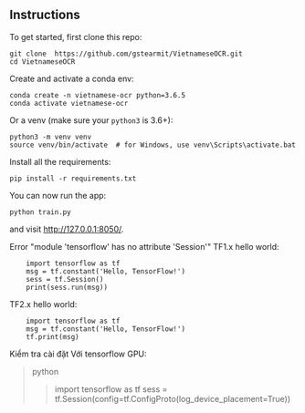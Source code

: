 ## Instructions

To get started, first clone this repo:

```
git clone  https://github.com/gstearmit/VietnameseOCR.git 
cd VietnameseOCR
```


Create and activate a conda env:
```
conda create -n vietnamese-ocr python=3.6.5
conda activate vietnamese-ocr
```

Or a venv (make sure your `python3` is 3.6+):
```
python3 -m venv venv
source venv/bin/activate  # for Windows, use venv\Scripts\activate.bat
```

Install all the requirements:

```
pip install -r requirements.txt
```

You can now run the app:
```
python train.py
```

and visit http://127.0.0.1:8050/.


Error "module 'tensorflow' has no attribute 'Session'"
TF1.x hello world:
```
    import tensorflow as tf
    msg = tf.constant('Hello, TensorFlow!')
    sess = tf.Session()
    print(sess.run(msg))
```
TF2.x hello world:
```
    import tensorflow as tf
    msg = tf.constant('Hello, TensorFlow!')
    tf.print(msg)
```

Kiểm tra cài đặt Với tensorflow GPU:
> python
>> import tensorflow as tf
>> sess = tf.Session(config=tf.ConfigProto(log_device_placement=True))